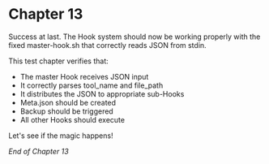 # Chapter 13

Success at last. The Hook system should now be working properly with the fixed master-hook.sh that correctly reads JSON from stdin.

This test chapter verifies that:
- The master Hook receives JSON input
- It correctly parses tool_name and file_path
- It distributes the JSON to appropriate sub-Hooks
- Meta.json should be created
- Backup should be triggered
- All other Hooks should execute

Let's see if the magic happens!

*End of Chapter 13*